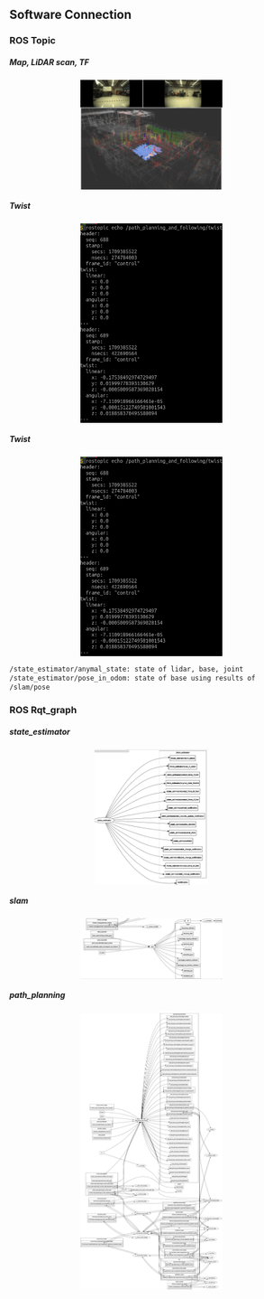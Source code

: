 ## Software Connection

### ROS Topic
##### Map, LiDAR scan, TF
<div align="center">
  <a href="">
    <img align="center" src="image/screenshot_map_tf.png" width="50%" alt="screenshot_map_tf">
  </a> 
</div>

##### Twist
<div align="center">
  <a href="">
    <img align="center" src="image/screenshot_twist_example.png" width="50%" alt="screenshot_twist_example">
  </a> 
</div>

##### Twist
<div align="center">
  <a href="">
    <img align="center" src="image/screenshot_twist_example.png" width="50%" alt="screenshot_twist_example">
  </a> 
</div>

```
/state_estimator/anymal_state: state of lidar, base, joint
/state_estimator/pose_in_odom: state of base using results of /slam/pose
```

### ROS Rqt_graph
##### state_estimator
<div align="center">
  <a href="">
    <img align="center" src="image/screenshot_anymald_topic_state_estimator.png" width="40%" alt="screenshot_anymald_topic_state_estimator">
  </a> 
</div>

##### slam
<div align="center">
  <a href="">
    <img align="center" src="image/screenshot_anymald_topic_slam.png" width="50%" alt="screenshot_anymald_topic_slam">
  </a> 
</div>

##### path_planning
<div align="center">
  <a href="">
    <img align="center" src="image/screenshot_anymald_topic_path_planning.png" width="50%" alt="screenshot_anymald_topic_path_planning">
  </a> 
</div>